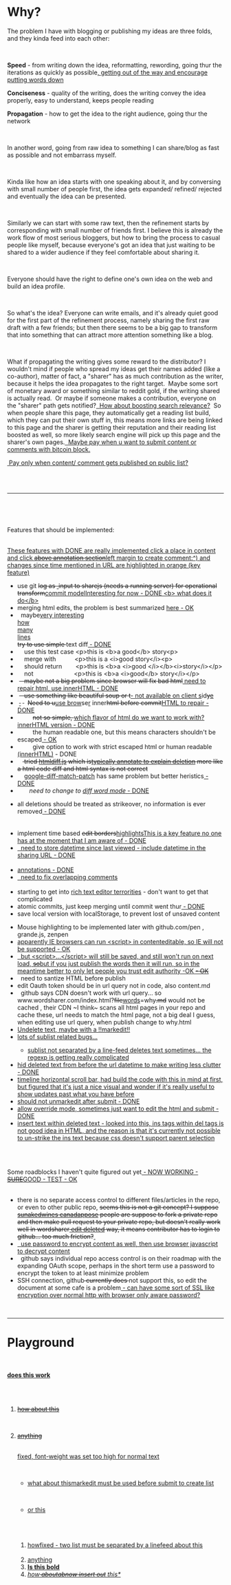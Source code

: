<p></p><p></p><p></p><p></p><h1>Why?</h1><p></p><p></p><p></p>
<p></p><p></p><p></p><p>The problem I have with blogging or publishing my ideas are three folds, and they kinda feed into each other:</p><p><br></p><p></p><p></p><p></p>
<p></p><p></p><p></p><p><strong>Speed</strong> - from writing down the idea, reformatting, rewording, going thur the iterations as quickly as possible<ins datetime="2014-08-18T03:48:01.241Z">, getting out of the way and encourage putting words down</ins><wbr> </p><p></p><p></p><p></p>
<p></p><p></p><p></p><p><strong>Conciseness</strong> - quality of the writing, does the writing convey the idea properly, easy to understand, keeps people reading</p><p></p><p></p><p></p>
<p></p><p></p><p></p><p><strong>Propagation</strong> - how to get the idea to the right audience, going thur the network</p><p><br></p><p></p><p></p><p></p>
<p></p><p></p><p></p><p>In another word, going from raw idea to something I can share/blog as fast as possible and not embarrass myself. <br></p><p><br></p><p>Kinda
 like how an idea starts with one speaking about it, and by conversing 
with small number of people first, the idea gets expanded/ refined/ 
rejected and eventually the idea can be presented.</p><p><br></p><p></p><p></p><p></p>
<p></p><p></p><p></p><p>Similarly we can start with some raw text, then the refinement 
starts by corresponding with small number of friends first.
I believe this is already the work flow of most serious bloggers, but how
 to bring the process to casual people like myself, because everyone's 
got an idea that just waiting to be shared to a wider audience if they 
feel comfortable about sharing it.</p><p><br></p><p> Everyone should have the right to 
define one's own idea on the web and build an idea profile.</p><p><br></p><p></p><p></p><p></p>
<p></p><p></p><p></p><p>So what's the idea?
Everyone can write emails, and it's already quiet good for the first 
part of the refinement process, namely sharing the first raw draft with a
 few friends; but then there seems to be a big gap to transform that 
into something that can attract more attention something like a blog.</p><p><br></p><p></p><p></p><p></p>
<p></p><p></p><p></p><p>What if propagating the writing gives some reward to the distributor? I 
wouldn't mind if people who spread my ideas get their names added (like a
 co-author), matter of fact, a "sharer" has as much contribution as the 
writer, because it helps the idea propagates to the right target.&nbsp; Maybe
 some sort of monetary award or something similar to reddit gold, if the
 writing shared is actually read.&nbsp; Or maybe if someone makes a 
contribution, everyone on the "sharer" path gets notified?<ins datetime="2014-04-03T08:54:40.985Z">&nbsp; </ins><ins datetime="2014-04-03T08:54:40.985Z">How about boosting search relevance?</ins><ins datetime="2014-04-03T08:54:40.985Z"></ins>&nbsp;
 So when people share this page, they automatically get a reading list 
build, which they can put their own stuff in, this means more links are 
being linked to this page and the sharer is getting their reputation and
 their reading list boosted as well, so more likely search engine will 
pick up this page and the sharer's own pages.<ins datetime="2014-07-18T23:01:09.142Z">&nbsp; Maybe pay when u want to submit content or comments with bitcoin block.</ins><wbr><br></p><ins datetime="2014-07-18T23:03:29.596Z">&nbsp;Pay only when content/ comment gets published on public list?</ins><wbr><br><wbr><p><br></p><p></p><hr><ins datetime="2014-05-01T03:23:45.395Z">
</ins><wbr><p><br></p>Features that should be implemented:<br><br><ins datetime="2014-04-03T08:54:40.985Z"><p>T<ins datetime="2014-04-03T08:56:40.985Z">hese features with DONE are really implemented <span class="notes" contenteditable="false"><span contenteditable="true"><ins datetime="2014-04-07T02:52:58.398Z">click a place in content and click <del datetime="2014-04-09T02:45:35.565Z">above annotation section</del><wbr><ins datetime="2014-04-09T02:45:35.565Z">left margin</ins><wbr> to create comment</ins><wbr></span></span><wbr>:^)<ins datetime="2014-04-07T04:56:01.299Z"> and changes since time mentioned in URL are highlighted in orange (key feature)</ins><wbr><br></ins></p></ins><p></p><p></p><p></p>
<p></p><p></p><p></p><ul><p></p><p></p><p></p>
<p></p><p></p><p></p><li>use git <del datetime="2014-04-03T08:54:40.985Z"><ins datetime="2014-04-03T08:54:40.985Z"><del datetime="2014-04-03T08:54:40.985Z"></del></ins>log as <ins datetime="2014-04-03T08:54:40.985Z"><ins datetime="2014-04-03T08:54:40.985Z">&nbsp;</ins></ins>input to <del datetime="2014-04-03T08:54:40.985Z">sharejs (needs a running server)</del> for operational transform</del><ins datetime="2014-04-03T08:54:40.985Z">commit model<span class="mark"><span class="notes" contenteditable="false"><span contenteditable="true"><ins datetime="2014-05-05T14:15:14.704Z">Interesting</ins><wbr></span></span></span><wbr> for now - DONE<ins datetime="2014-05-05T14:15:14.704Z"> &lt;b&gt; what does it do&lt;/b&gt;</ins><wbr><br></ins></li><li>merging html edits, the problem is best summarized <a href="http://useless-factor.blogspot.com/2008/01/matching-diffing-and-merging-xml.html">here</a><ins datetime="2014-04-03T08:54:40.985Z"> - OK</ins><br></li><li>&nbsp; maybe<span class="mark"><span class="notes" contenteditable="false"><span contenteditable="true"><ins datetime="2014-05-05T14:15:14.704Z">very interesting</ins><wbr><br><ins datetime="2014-05-05T14:15:14.704Z">how </ins><wbr><br><ins datetime="2014-05-05T14:15:14.704Z">many</ins><wbr><br><ins datetime="2014-05-05T14:15:14.704Z">lines</ins><wbr><br></span></span></span><wbr> <del datetime="2014-04-03T08:54:40.985Z">try to use simple </del>text diff<ins datetime="2014-04-03T08:54:40.985Z"> - DONE<br></ins></li><li>&nbsp;&nbsp;&nbsp; use this test case &lt;p&gt;this is &lt;b&gt;a good&lt;/b&gt; story&lt;p&gt; <br></li><li>&nbsp;&nbsp;&nbsp; merge with&nbsp;&nbsp;&nbsp;&nbsp;&nbsp;&nbsp;&nbsp;&nbsp;&nbsp;&nbsp; &lt;p&gt;this is a &lt;i&gt;good story&lt;/i&gt;&lt;p&gt; <br></li><li>&nbsp;&nbsp;&nbsp; should return&nbsp;&nbsp;&nbsp;&nbsp;&nbsp;&nbsp;&nbsp; &lt;p&gt;this is &lt;b&gt;a &lt;i&gt;good &lt;/i&gt;&lt;/b&gt;&lt;i&gt;story&lt;/i&gt;&lt;/p&gt;</li><li>&nbsp;&nbsp;&nbsp; not&nbsp;&nbsp;&nbsp;&nbsp;&nbsp;&nbsp;&nbsp;&nbsp;&nbsp;&nbsp;&nbsp;&nbsp;&nbsp;&nbsp;&nbsp;&nbsp;&nbsp;&nbsp;&nbsp;&nbsp;&nbsp;&nbsp;&nbsp; &lt;p&gt;this is &lt;b&gt;a &lt;i&gt;good&lt;/b&gt; story&lt;/i&gt;&lt;/p&gt;</li><li>&nbsp;<del datetime="2014-04-03T08:54:40.985Z">&nbsp;&nbsp; maybe not a big problem since browser will fix bad html</del><ins datetime="2014-04-03T08:54:40.985Z"> need to repair html<ins datetime="2014-04-03T08:54:40.985Z">, use innerHTML - DONE<br></ins></ins></li><li>&nbsp;<del datetime="2014-04-03T08:54:40.985Z">&nbsp;&nbsp; use something like beautiful soup or t</del><ins datetime="2014-04-03T08:54:40.985Z">- not available on client s</ins>id<del datetime="2014-04-03T08:54:40.985Z">y</del><ins datetime="2014-04-03T08:54:40.985Z">e</ins><br></li><li>&nbsp;<del datetime="2014-04-03T08:54:40.985Z"><ins datetime="2014-04-03T08:54:40.985Z"> </ins></del>&nbsp;<del datetime="2014-04-03T08:54:40.985Z"> </del>&nbsp; <del datetime="2014-04-03T08:54:40.985Z">Need to u</del><ins datetime="2014-04-03T08:54:40.985Z">use brow</ins>se<ins datetime="2014-04-03T08:54:40.985Z">r</ins> inner<del datetime="2014-04-03T08:54:40.985Z">html before commit</del><ins datetime="2014-04-03T08:54:40.985Z">HTML to repair - DONE<br></ins></li><li>&nbsp;&nbsp;&nbsp;<del datetime="2014-04-03T08:54:40.985Z"><ins datetime="2014-04-03T08:54:40.985Z"></ins></del>&nbsp;&nbsp;&nbsp;&nbsp;&nbsp; <del datetime="2014-04-03T08:54:40.985Z">not so simple, </del><ins datetime="2014-04-03T08:54:40.985Z"><ins datetime="2014-04-03T08:54:40.985Z"></ins>which flavor of html do we want to work with<ins datetime="2014-04-03T08:54:40.985Z">?<ins datetime="2014-04-03T08:54:40.985Z"> innerHTML version - DONE<br></ins></ins></ins></li><li>&nbsp;&nbsp;&nbsp;&nbsp;&nbsp;&nbsp;&nbsp;&nbsp; the human readable one, but this means characters shouldn't be escaped<ins datetime="2014-04-03T08:54:40.985Z"> - OK<br></ins></li><li>&nbsp;&nbsp;&nbsp;&nbsp;&nbsp;&nbsp;&nbsp;&nbsp; give option to work with strict escaped html or human readable<ins datetime="2014-04-03T08:54:40.985Z"> (innerHTML)</ins> - DONE<br></li><li>&nbsp;&nbsp;&nbsp;<del datetime="2014-04-03T08:54:40.985Z"> tried <a href="https://github.com/tnwinc/htmldiff.js">htmldiff.js</a> which <del datetime="2014-04-09T02:51:49.465Z">is</del><wbr><span class="notes" contenteditable="false"><span contenteditable="true"><ins datetime="2014-04-09T02:51:49.465Z">typically annotate to explain deletion</ins><wbr></span></span> more like a html code diff and html syntax is not correct</del></li><li>&nbsp;&nbsp;&nbsp; <a href="https://github.com/cosmiclattes/htmlDiff">google-diff-match-patch</a> has same problem but better heristics<ins datetime="2014-04-03T08:54:40.985Z"> - DONE<ins datetime="2014-04-03T08:54:40.985Z"><del datetime="2014-04-03T08:54:40.985Z"><br></del></ins><ins datetime="2014-04-03T08:54:40.985Z"></ins></ins></li><li>&nbsp;&nbsp;&nbsp;&nbsp;&nbsp;&nbsp; <em>need to change to <a href="https://code.google.com/p/google-diff-match-patch/wiki/LineOrWordDiffs">diff word mode</a></em><ins datetime="2014-04-03T08:54:40.985Z"> - DONE</ins><br></li><p></p><p></p><p></p>
<p></p><p></p><p></p><li>all deletions should be treated as strikeover, no information is ever removed<ins datetime="2014-04-03T08:54:40.985Z"> - DONE<ins datetime="2014-04-03T08:54:40.985Z"><del datetime="2014-04-03T08:54:40.985Z"><del datetime="2014-04-03T08:54:40.985Z"><del datetime="2014-04-03T08:54:40.985Z"><del datetime="2014-04-03T08:54:40.985Z"><br><wbr></del><ins datetime="2014-04-03T08:54:40.985Z"><del datetime="2014-04-03T08:54:40.985Z"><br></del></ins></del><ins datetime="2014-04-03T08:54:40.985Z"><del datetime="2014-04-03T08:54:40.985Z"><br></del></ins></del></del></ins><ins datetime="2014-04-03T08:54:40.985Z"><del datetime="2014-04-03T08:54:40.985Z"></del></ins><ins datetime="2014-04-03T08:54:40.985Z"></ins></ins><ins datetime="2014-04-03T08:54:40.985Z"><ins datetime="2014-04-03T08:54:40.985Z"></ins></ins><ins datetime="2014-04-03T08:54:40.985Z"></ins></li><li>implement time based <del datetime="2014-04-05T01:32:49.208Z">edit borders</del><wbr><ins datetime="2014-04-05T01:32:49.208Z">highlights<span class="notes" contenteditable="false"><span contenteditable="true"><ins datetime="2014-04-07T05:11:32.088Z">This is a key feature no one has at the moment that I am aware of</ins><wbr></span></span><wbr> - DONE</ins><wbr></li><li><ins datetime="2014-04-05T01:32:49.208Z">&nbsp; need to store datetime since last viewed</ins><wbr><ins datetime="2014-04-07T09:49:45.426Z"> - include datetime in the sharing URL - DONE</ins><wbr><br><wbr></li><li><ins datetime="2014-04-05T01:32:49.208Z">annotations - DONE</ins><wbr></li><li><ins datetime="2014-04-05T01:32:49.208Z">&nbsp; need to fix overlapping comments</ins><wbr><br><wbr></li><li>starting to get into <a href="http://socialcompare.com/en/comparison/javascript-online-rich-text-editors">rich text editor terrorities</a> - don't want to get that complicated<br></li><li>atomic commits, just keep merging until commit went thur<ins datetime="2014-04-03T08:54:40.985Z"> - DONE</ins><br></li><li>save local version with localStorage, to prevent lost of unsaved content</li><p></p><p></p><p></p>
<p></p><p></p><p></p><li>Mouse highlighting to be implemented later with github.com/pen , grande.js, zenpen</li><li><ins datetime="2014-04-03T08:54:40.985Z"><ins datetime="2014-04-03T08:54:40.985Z">apparently IE browsers <a href="https://github.com/xing/wysihtml5/wiki/Security">can run &lt;script&gt;</a> in contenteditable, so IE will not be supported<ins datetime="2014-04-03T08:54:40.985Z"> - OK</ins><del datetime="2014-04-03T08:54:40.985Z"><del datetime="2014-04-03T08:54:40.985Z"><br></del></del></ins></ins></li><li><ins datetime="2014-04-03T08:54:40.985Z">&nbsp; but &lt;script&gt;...&lt;/script&gt; will still be saved, and <ins datetime="2014-04-03T08:54:40.985Z">still won't </ins>run on next load, <del datetime="2014-04-03T08:54:40.985Z">so</del><ins datetime="2014-04-03T08:54:40.985Z">but if you just publish the words then it will run, so in the meantime</ins> better to only let people you trust edit authority<ins datetime="2014-04-03T08:54:40.985Z"><ins datetime="2014-04-03T08:54:40.985Z"> -OK </ins></ins><del datetime="2014-04-03T08:54:40.985Z"><del datetime="2014-04-03T08:54:40.985Z"></del><ins datetime="2014-04-03T08:54:40.985Z"> - OK<del datetime="2014-04-03T08:54:40.985Z"> </del></ins><br><ins datetime="2014-04-03T08:54:40.985Z"></ins></del></ins><ins datetime="2014-04-03T08:54:40.985Z"></ins></li><li>&nbsp; need to santize HTML before publish<br></li><li>edit Oauth token should be in url query not in code, also content.md</li><li>&nbsp; github says CDN doesn't work with url query... so www.wordsharer.com/index.html?<del datetime="2014-04-07T04:11:29.930Z">file</del><wbr><ins datetime="2014-04-07T04:11:29.930Z">words</ins><wbr>=why<del datetime="2014-04-07T04:11:29.930Z">.md</del><wbr> would not be cached , their CDN ~I think~ scans all html pages in your repo and cache these, url needs to match the html page, not a big deal I guess, when editing use url query, when publish change to why.html</li><li><ins datetime="2014-05-07T11:02:13.235Z">Undelete text, maybe with a !!markedit!!</ins><wbr></li><li><ins datetime="2014-05-07T11:02:13.235Z">lots of sublist related bugs...</ins><wbr></li><ul><li><ins datetime="2014-05-07T11:02:13.235Z">sublist not separated by a line-feed deletes text sometimes... the regexp is getting really complicated</ins><wbr><br></li></ul><li><ins datetime="2014-05-07T11:02:13.235Z">hid deleted text from before the url datetime to make writing less clutter - DONE</ins><wbr></li><li><ins datetime="2014-05-07T11:02:13.235Z">timeline horizontal scroll bar, had build the code with this in mind at first, but figured that it's just a nice visual and wonder if it's really useful to show updates past what you have before</ins><wbr></li><li><ins datetime="2014-05-07T11:02:13.235Z">should not unmarkedit after submit - DONE</ins><wbr></li><li><ins datetime="2014-05-07T11:02:13.235Z">allow override mode, sometimes just want to edit the html and submit - DONE</ins><wbr></li><li><ins datetime="2014-05-07T11:02:13.235Z">insert text within deleted text - looked into this, ins tags within del tags is not good idea in HTML, and the reason is that it's currently not possible to un-strike the ins text because css doesn't support parent selection</ins><wbr><br></li><wbr>
</ul><p></p>
<wbr><p></p><p>Some roadblocks I haven't quite figured out yet<ins datetime="2014-04-03T08:54:40.985Z"> - NOW WORKING</ins><ins datetime="2014-04-03T08:54:40.985Z"> - <del datetime="2014-04-03T08:54:40.985Z">SURE</del><ins datetime="2014-04-03T08:54:40.985Z">GOOD</ins></ins><ins datetime="2014-04-03T08:54:40.985Z"> - TEST</ins><ins datetime="2014-04-03T08:54:40.985Z"> - OK<br><wbr></ins></p><p></p><p></p><p></p>
<p></p><p></p><p></p><ul><p></p><p></p>
<p></p><p></p><li>there is no separate access control to different files/articles in the repo, or even to other public repo, <del datetime="2014-04-03T08:54:40.985Z">seems this is not a git concept?  I <del datetime="2014-05-05T14:20:47.196Z">suppose</del><wbr><ins datetime="2014-05-05T14:20:47.196Z">sunakedwines canadappose</ins><wbr> people are suppose to fork a private repo and then make pull request to your private repo, but doesn't really work well in wordsharer<ins datetime="2014-05-05T14:25:03.224Z"> edit deleted</ins><wbr> way, it means contributor has to login to github... too much friction?</del><wbr><ins datetime="2014-04-07T02:52:58.398Z">&nbsp;</ins><wbr></li><li><ins datetime="2014-04-07T02:52:58.398Z">&nbsp; use password to encrypt content as well, then use browser javascript to decrypt content</ins><wbr></li><li>&nbsp; github says individual repo access control is on their roadmap with the expanding OAuth scope, perhaps in the short term use a password to encrypt the token to at least minimize problem</li><li>SSH connection, github<del datetime="2014-05-05T14:15:54.918Z"><wbr> currently does</del><wbr><del datetime="2014-05-05T14:20:47.196Z"> </del><wbr><ins datetime="2014-05-05T14:20:47.196Z"> </ins><wbr><del datetime="2014-05-05T14:15:54.918Z"></del><wbr>not support this, so edit the document at some cafe is a problem<ins datetime="2014-04-05T01:32:49.208Z"> - can have some sort of SSL like encryption over normal http with browser only aware password?</ins><wbr></li></ul><p><br></p><p></p><hr><p></p><p></p>
<p></p><p></p><p></p><h1 id="playground">Playground</h1><p></p><p></p>
<p></p><p></p><p><br></p><ins datetime="2014-05-05T14:20:47.196Z"><strong>does this work</strong></ins><wbr><br><ins datetime="2014-05-05T14:20:47.196Z"><del datetime="2014-05-07T11:02:13.235Z">
</del><wbr><ins datetime="2014-05-05T14:20:47.196Z"><ol><p></p><del datetime="2014-05-07T11:02:13.235Z">
</del><wbr><p></p><li><del datetime="2014-05-07T11:02:13.235Z">how about this</del><wbr><wbr></li><p></p><del datetime="2014-05-07T11:02:13.235Z">
</del><wbr><p></p><li><del datetime="2014-05-07T11:02:13.235Z">anything</del><wbr><wbr><br><p></p><del datetime="2014-05-07T11:02:13.235Z">
</del><wbr></li><wbr><span class="mark"><span class="notes" contenteditable="false"><span contenteditable="true"><ins datetime="2014-05-07T11:02:13.235Z">fixed, font-weight was set too high for normal text</ins><wbr></span></span></span><wbr><br><ins datetime="2014-05-05T14:20:47.196Z"><ul><p></p><ins datetime="2014-05-07T11:02:13.235Z">
</ins><wbr><p></p><li><ins datetime="2014-05-07T11:02:13.235Z">what about this</ins><wbr><span class="mark"><span class="notes" contenteditable="false"><span contenteditable="true"><ins datetime="2014-05-07T11:02:13.235Z">markedit must be used before submit to create list</ins><wbr></span></span></span></li><p></p><ins datetime="2014-05-07T11:02:13.235Z">
</ins><wbr><p></p><li><ins datetime="2014-05-07T11:02:13.235Z">or this</ins><wbr><wbr><br></li><ins datetime="2014-05-07T11:02:13.235Z">
</ins><wbr></ul><ins datetime="2014-05-07T11:02:13.235Z">
</ins><wbr><ins datetime="2014-05-05T14:20:47.196Z"><ol><ins datetime="2014-05-07T11:02:13.235Z">
</ins><wbr><li><ins datetime="2014-05-07T11:02:13.235Z">how</ins><wbr><span class="mark"><span class="notes" contenteditable="false"><span contenteditable="true"><ins datetime="2014-05-07T11:02:13.235Z">fixed - two list must be separated by a linefeed</ins><wbr></span></span></span><ins datetime="2014-05-07T11:02:13.235Z"> about this</ins><wbr><wbr></li><ins datetime="2014-05-07T11:02:13.235Z">
</ins><wbr><li><ins datetime="2014-05-07T11:02:13.235Z">anything</ins><wbr><wbr></li><li><ins datetime="2014-05-10T05:18:27.751Z"><strong>Is this bold</strong></ins><wbr></li><li><ins datetime="2014-05-10T05:18:27.751Z"><em>how<del datetime="2014-05-10T05:18:57.016Z"> <del datetime="2014-05-10T05:19:13.121Z">about</del><wbr><ins datetime="2014-05-10T05:19:13.121Z">abnow insert out</ins><wbr></del><wbr> this*</em></ins><wbr><br></li><wbr></ol><ol><wbr>
</ol>
</ins></ins><p></p>
</ol></ins></ins><p></p>
